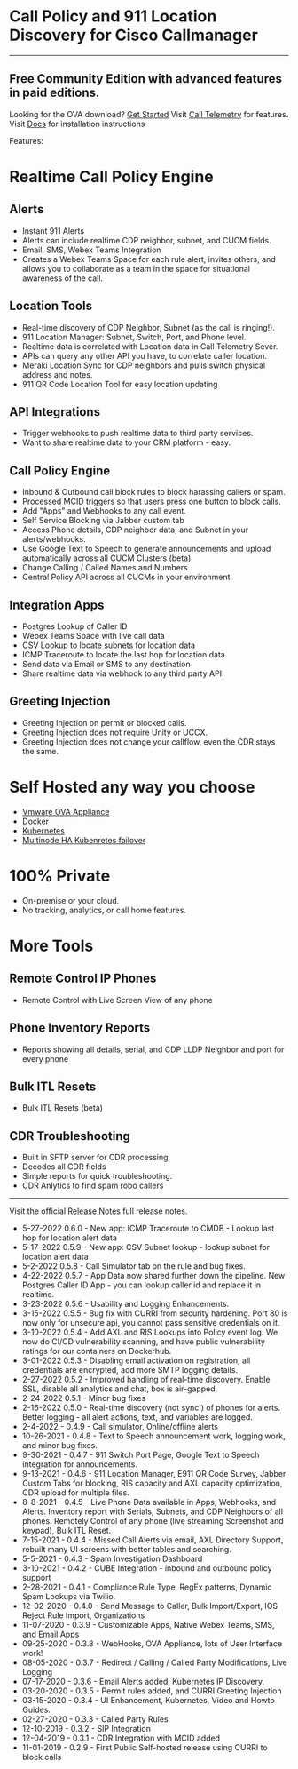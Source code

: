 # Call Policy and 911 Location Discovery for Cisco Callmanager

---

## Free Community Edition with advanced features in paid editions.

Looking for the OVA download? [Get Started](https://calltelemetry.com/getting-started)
Visit [Call Telemetry](https://calltelemetry.com) for features.
Visit [Docs](https://docs.calltelemetry.com) for installation instructions

Features:

# Realtime Call Policy Engine

## Alerts

- Instant 911 Alerts
- Alerts can include realtime CDP neighbor, subnet, and CUCM fields.
- Email, SMS, Webex Teams Integration
- Creates a Webex Teams Space for each rule alert, invites others, and allows you to collaborate as a team in the space for situational awareness of the call.

## Location Tools

- Real-time discovery of CDP Neighbor, Subnet (as the call is ringing!).
- 911 Location Manager: Subnet, Switch, Port, and Phone level.
- Realtime data is correlated with Location data in Call Telemetry Sever.
- APIs can query any other API you have, to correlate caller location.
- Meraki Location Sync for CDP neighbors and pulls switch physical address and notes.
- 911 QR Code Location Tool for easy location updating

## API Integrations

- Trigger webhooks to push realtime data to third party services.
- Want to share realtime data to your CRM platform - easy.

## Call Policy Engine

- Inbound & Outbound call block rules to block harassing callers or spam.
- Processed MCID triggers so that users press one button to block calls.
- Add "Apps" and Webhooks to any call event.
- Self Service Blocking via Jabber custom tab
- Access Phone details, CDP neighbor data, and Subnet in your alerts/webhooks.
- Use Google Text to Speech to generate announcements and upload automatically across all CUCM Clusters (beta)
- Change Calling / Called Names and Numbers
- Central Policy API across all CUCMs in your environment.

## Integration Apps

- Postgres Lookup of Caller ID
- Webex Teams Space with live call data
- CSV Lookup to locate subnets for location data
- ICMP Traceroute to locate the last hop for location data
- Send data via Email or SMS to any destination
- Share realtime data via webhook to any third party API.

## Greeting Injection

- Greeting Injection on permit or blocked calls.
- Greeting Injection does not require Unity or UCCX.
- Greeting Injection does not change your callflow, even the CDR stays the same.

# Self Hosted any way you choose

- [Vmware OVA Appliance](https://docs.calltelemetry.com/deployment/ova.html)
- [Docker](https://hub.docker.com/r/calltelemetry/web)
- [Kubernetes](https://docs.calltelemetry.com/deployment/k3s.html)
- [Multinode HA Kubenretes failover](https://docs.calltelemetry.com/deployment/k3s.html)

# 100% Private

- On-premise or your cloud.
- No tracking, analytics, or call home features.

# More Tools

## Remote Control IP Phones

- Remote Control with Live Screen View of any phone

## Phone Inventory Reports

- Reports showing all details, serial, and CDP LLDP Neighbor and port for every phone

## Bulk ITL Resets

- Bulk ITL Resets (beta)

## CDR Troubleshooting

- Built in SFTP server for CDR processing
- Decodes all CDR fields
- Simple reports for quick troubleshooting.
- CDR Anlytics to find spam robo callers

---

Visit the official [Release Notes](https://docs.calltelemetry.com/changelog/) full release notes.

- 5-27-2022 0.6.0 - New app: ICMP Traceroute to CMDB - Lookup last hop for location alert data
- 5-17-2022 0.5.9 - New app: CSV Subnet lookup - lookup subnet for location alert data
- 5-2-2022 0.5.8 - Call Simulator tab on the rule and bug fixes.
- 4-22-2022 0.5.7 - App Data now shared further down the pipeline. New Postgres Caller ID App - you can lookup caller id and replace it in realtime.
- 3-23-2022 0.5.6 - Usability and Logging Enhancements.
- 3-15-2022 0.5.5 - Bug fix with CURRI from security hardening. Port 80 is now only for unsecure api, you cannot pass sensitive credentials on it.
- 3-10-2022 0.5.4 - Add AXL and RIS Lookups into Policy event log. We now do CI/CD vulnerability scanning, and have public vulnerability ratings for our containers on Dockerhub.
- 3-01-2022 0.5.3 - Disabling email activation on registration, all credentials are encrypted, add more SMTP logging details.
- 2-27-2022 0.5.2 - Improved handling of real-time discovery. Enable SSL, disable all analytics and chat, box is air-gapped.
- 2-24-2022 0.5.1 - Minor bug fixes
- 2-16-2022 0.5.0 - Real-time discovery (not sync!) of phones for alerts. Better logging - all alert actions, text, and variables are logged.
- 2-4-2022 - 0.4.9 - Call simulator, Online/offline alerts
- 10-26-2021 - 0.4.8 - Text to Speech announcement work, logging work, and minor bug fixes.
- 9-30-2021 - 0.4.7 - 911 Switch Port Page, Google Text to Speech integration for announcements.
- 9-13-2021 - 0.4.6 - 911 Location Manager, E911 QR Code Survey, Jabber Custom Tabs for blocking, RIS capacity and AXL capacity optimization, CDR upload for multiple files.
- 8-8-2021 - 0.4.5 - Live Phone Data available in Apps, Webhooks, and Alerts. Inventory report with Serials, Subnets, and CDP Neighbors of all phones. Remotely Control of any phone (live streaming Screenshot and keypad), Bulk ITL Reset.
- 7-15-2021 - 0.4.4 - Missed Call Alerts via email, AXL Directory Support, rebuilt many UI screens with better tables and searching.
- 5-5-2021 - 0.4.3 - Spam Investigation Dashboard
- 3-10-2021 - 0.4.2 - CUBE Integration - inbound and outbound policy support
- 2-28-2021 - 0.4.1 - Compliance Rule Type, RegEx patterns, Dynamic Spam Lookups via Twilio.
- 12-02-2020 - 0.4.0 - Send Message to Caller, Bulk Import/Export, IOS Reject Rule Import, Organizations
- 11-07-2020 - 0.3.9 - Customizable Apps, Native Webex Teams, SMS, and Email Apps
- 09-25-2020 - 0.3.8 - WebHooks, OVA Appliance, lots of User Interface work!
- 08-05-2020 - 0.3.7 - Redirect / Calling / Called Party Modifications, Live Logging
- 07-17-2020 - 0.3.6 - Email Alerts added, Kubernetes IP Discovery.
- 03-20-2020 - 0.3.5 - Permit rules added, and CURRI Greeting Injection
- 03-15-2020 - 0.3.4 - UI Enhancement, Kubernetes, Video and Howto Guides.
- 02-27-2020 - 0.3.3 - Called Party Rules
- 12-10-2019 - 0.3.2 - SIP Integration
- 12-04-2019 - 0.3.1 - CDR Integration with MCID added
- 11-01-2019 - 0.2.9 - First Public Self-hosted release using CURRI to block calls
